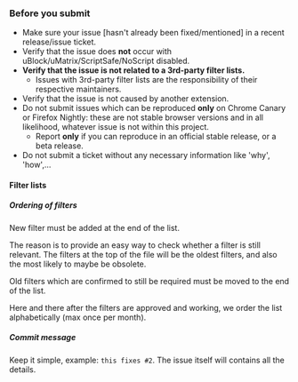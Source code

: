 ### Before you submit

* Make sure your issue [hasn't already been fixed/mentioned] in a recent release/issue ticket.
* Verify that the issue does **not** occur with uBlock/uMatrix/ScriptSafe/NoScript disabled.
* **Verify that the issue is not related to a 3rd-party filter lists.**
    - Issues with 3rd-party filter lists are the responsibility of their respective maintainers.
* Verify that the issue is not caused by another extension.
* Do not submit issues which can be reproduced **only** on Chrome Canary or Firefox Nightly: these are not stable browser versions and in all likelihood, whatever issue is not within this project.
    - Report **only** if you can reproduce in an official stable release, or a beta release.
* Do not submit a ticket without any necessary information like 'why', 'how',...


#### Filter lists

##### Ordering of filters

New filter must be added at the end of the list.

The reason is to provide an easy way to check whether a filter is still relevant. The filters at the top of the file will be the oldest filters, and also the most likely to maybe be obsolete.

Old filters which are confirmed to still be required must be moved to the end of the list.

Here and there after the filters are approved and working, we order the list alphabetically (max once per month). 


##### Commit message

Keep it simple, example: `this fixes #2`. The issue itself will contains all the details.
